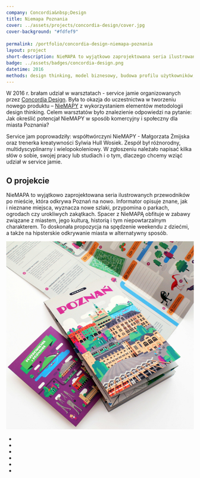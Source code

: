 ```yaml
---
company: Concordia&nbsp;Design
title: Niemapa Poznania
cover: ../assets/projects/concordia-design/cover.jpg
cover-background: "#fdfef9"

permalink: /portfolio/concordia-design-niemapa-poznania
layout: project
short-description: NieMAPA to wyjątkowo zaprojektowana seria ilustrowanych przewodników po mieście, która pokazuje opisuje ciekawe i&nbsp;nieznane miejsca
badge: ../assets/badges/concordia-design.png
datetime: 2016
methods: design thinking, model biznesowy, budowa profilu użytkowników, projektowanie, umiejętności twórczego rozwiązywania problemów, kreatywność
---
```


<p>W 2016&nbsp;r. brałam udział w&nbsp;warsztatach -&nbsp;service jamie organizowanych przez <a target="_blank" href="https://www.concordiadesign.pl">Concordia Design</a>. Była to okazja do uczestnictwa w&nbsp;tworzeniu nowego produktu –&nbsp;<a target="_blank" href="http://niemapa.pl/poznan/">NieMAPY</a> z&nbsp;wykorzystaniem elementów metodologii design thinking. Celem warsztatów było znalezienie odpowiedzi na pytanie: Jak określić potencjał NieMAPY w&nbsp;sposób komercyjny i&nbsp;społeczny dla miasta Poznania?</p>

<p>Service jam poprowadziły: współtwórczyni NieMAPY -&nbsp;Małgorzata Żmijska oraz trenerka kreatywności Sylwia Hull Wosiek. Zespół był różnorodny, multidyscyplinarny i&nbsp;wielopokoleniowy. W&nbsp;zgłoszeniu należało napisać kilka słów o&nbsp;sobie, swojej pracy lub studiach i&nbsp;o&nbsp;tym, dlaczego chcemy wziąć udział w&nbsp;service jamie. </p>

<h2>O projekcie</h2>

<p>NieMAPA to wyjątkowo zaprojektowana seria ilustrowanych przewodników po mieście, która odkrywa Poznań na nowo. Informator opisuje znane, jak i&nbsp;nieznane miejsca, wyznacza nowe szlaki, przypomina o&nbsp;parkach, ogrodach czy urokliwych zakątkach. Spacer z&nbsp;NieMAPĄ obfituje w&nbsp;zabawy związane z&nbsp;miastem, jego kulturą, historią i&nbsp;tym niepowtarzalnym charakterem. To doskonała propozycja na spędzenie weekendu z&nbsp;dziećmi, a&nbsp;także na hipsterskie odkrywanie miasta w&nbsp;alternatywny sposób.</p>

<div class="project-image">
	<img class="item" src="../assets/projects/concordia-design/original.jpg" href="../assets/projects/concordia-design/original.jpg" />
</div>

<ul class="gallery">
	<li class="item" href="../assets/projects/concordia-design/1.jpg" style="background-image: url(../assets/projects/concordia-design/1.jpg);"></li>
	<li class="item" href="../assets/projects/concordia-design/2.jpg" style="background-image: url(../assets/projects/concordia-design/2.jpg);"></li>
	<li class="item" href="../assets/projects/concordia-design/3.jpg" style="background-image: url(../assets/projects/concordia-design/3.jpg);"></li>
	<li class="item" href="../assets/projects/concordia-design/4.jpg" style="background-image: url(../assets/projects/concordia-design/4.jpg);"></li>
	<li class="item" href="../assets/projects/concordia-design/5.jpg" style="background-image: url(../assets/projects/concordia-design/5.jpg);"></li>
	<li class="item" href="../assets/projects/concordia-design/6.jpg" style="background-image: url(../assets/projects/concordia-design/6.jpg);"></li>
</ul>
